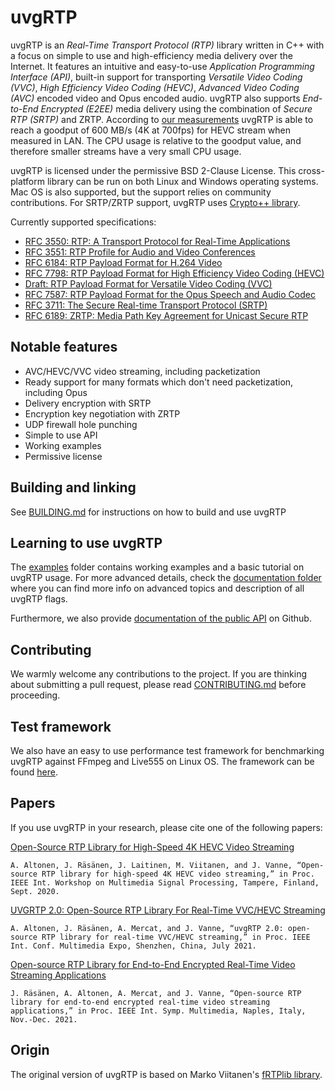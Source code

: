 # uvgRTP

uvgRTP is an *Real-Time Transport Protocol (RTP)* library written in C++ with a focus on simple to use and high-efficiency media delivery over the Internet. It features an intuitive and easy-to-use *Application Programming Interface (API)*, built-in support for transporting *Versatile Video Coding (VVC)*, *High Efficiency Video Coding (HEVC)*, *Advanced Video Coding (AVC)* encoded video and Opus encoded audio. uvgRTP also supports *End-to-End Encrypted (E2EE)* media delivery using the combination of *Secure RTP (SRTP)* and ZRTP. According to [our measurements](https://researchportal.tuni.fi/en/publications/open-source-rtp-library-for-high-speed-4k-hevc-video-streaming) uvgRTP is able to reach a goodput of 600 MB/s (4K at 700fps) for HEVC stream when measured in LAN. The CPU usage is relative to the goodput value, and therefore smaller streams have a very small CPU usage.

uvgRTP is licensed under the permissive BSD 2-Clause License. This cross-platform library can be run on both Linux and Windows operating systems. Mac OS is also supported, but the support relies on community contributions. For SRTP/ZRTP support, uvgRTP uses [Crypto++ library](https://www.cryptopp.com/).

Currently supported specifications:
   * [RFC 3550: RTP: A Transport Protocol for Real-Time Applications](https://tools.ietf.org/html/rfc3550)
   * [RFC 3551: RTP Profile for Audio and Video Conferences](https://tools.ietf.org/html/rfc3551)
   * [RFC 6184: RTP Payload Format for H.264 Video](https://tools.ietf.org/html/rfc6184)
   * [RFC 7798: RTP Payload Format for High Efficiency Video Coding (HEVC)](https://tools.ietf.org/html/rfc7798)
   * [Draft: RTP Payload Format for Versatile Video Coding (VVC)](https://tools.ietf.org/html/draft-ietf-avtcore-rtp-vvc-18)
   * [RFC 7587: RTP Payload Format for the Opus Speech and Audio Codec](https://tools.ietf.org/html/rfc7587)
   * [RFC 3711: The Secure Real-time Transport Protocol (SRTP)](https://tools.ietf.org/html/rfc3711)
   * [RFC 6189: ZRTP: Media Path Key Agreement for Unicast Secure RTP](https://tools.ietf.org/html/rfc6189)

## Notable features

* AVC/HEVC/VVC video streaming, including packetization
* Ready support for many formats which don't need packetization, including Opus
* Delivery encryption with SRTP
* Encryption key negotiation with ZRTP
* UDP firewall hole punching
* Simple to use API
* Working examples
* Permissive license

## Building and linking

See [BUILDING.md](BUILDING.md) for instructions on how to build and use uvgRTP

## Learning to use uvgRTP

The [examples](docs/examples) folder contains working examples and a basic tutorial on uvgRTP usage. For more advanced details, check the [documentation folder](docs/README.md) where you can find more info on advanced topics and description of all uvgRTP flags.

Furthermore, we also provide [documentation of the public API](https://ultravideo.github.io/uvgRTP/html/index.html) on Github.

## Contributing

We warmly welcome any contributions to the project. If you are thinking about submitting a pull request, please read [CONTRIBUTING.md](CONTRIBUTING.md) before proceeding.

## Test framework

We also have an easy to use performance test framework for benchmarking uvgRTP against FFmpeg and Live555 on Linux OS. The framework can be found [here](https://github.com/ultravideo/rtp-benchmarks).

## Papers

If you use uvgRTP in your research, please cite one of the following papers:

[Open-Source RTP Library for High-Speed 4K HEVC Video Streaming](https://researchportal.tuni.fi/en/publications/open-source-rtp-library-for-high-speed-4k-hevc-video-streaming)

```A. Altonen, J. Räsänen, J. Laitinen, M. Viitanen, and J. Vanne, “Open-source RTP library for high-speed 4K HEVC video streaming,” in Proc. IEEE Int. Workshop on Multimedia Signal Processing, Tampere, Finland, Sept. 2020.```

[UVGRTP 2.0: Open-Source RTP Library For Real-Time VVC/HEVC Streaming](https://researchportal.tuni.fi/en/publications/uvgrtp-20-open-source-rtp-library-for-real-time-vvchevc-streaming)

```A. Altonen, J. Räsänen, A. Mercat, and J. Vanne, “uvgRTP 2.0: open-source RTP library for real-time VVC/HEVC streaming,” in Proc. IEEE Int. Conf. Multimedia Expo, Shenzhen, China, July 2021.```

[Open-source RTP Library for End-to-End Encrypted Real-Time Video Streaming Applications](https://researchportal.tuni.fi/en/publications/open-source-rtp-library-for-end-to-end-encrypted-real-time-video-)

```J. Räsänen, A. Altonen, A. Mercat, and J. Vanne, “Open-source RTP library for end-to-end encrypted real-time video streaming applications,” in Proc. IEEE Int. Symp. Multimedia, Naples, Italy, Nov.-Dec. 2021.```

## Origin

The original version of uvgRTP is based on Marko Viitanen's [fRTPlib library](https://github.com/fador/fRTPlib).
